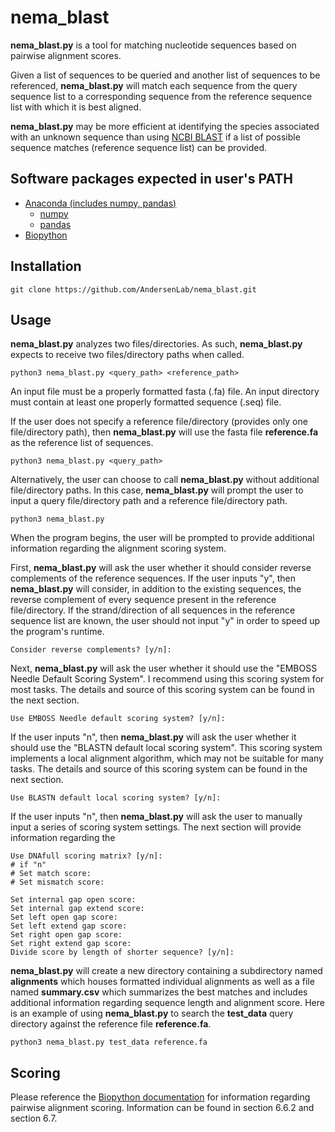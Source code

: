# nema_blast
**nema_blast.py** is a tool for matching nucleotide sequences based on pairwise alignment scores. 

Given a list of sequences to be queried and another list of sequences to be referenced, **nema_blast.py** will match each sequence from the query sequence list to a corresponding sequence from the reference sequence list with which it is best aligned.

**nema_blast.py** may be more efficient at identifying the species associated with an unknown sequence than using [NCBI BLAST](https://blast.ncbi.nlm.nih.gov/Blast.cgi?PROGRAM=blastn&PAGE_TYPE=BlastSearch&LINK_LOC=blasthome) if a list of possible sequence matches (reference sequence list) can be provided.

## Software packages expected in user's PATH
* [Anaconda (includes numpy, pandas)](https://www.anaconda.com/products/distribution)
  * [numpy](https://numpy.org/install/)
  * [pandas](https://pandas.pydata.org/docs/getting_started/install.html)
* [Biopython](https://biopython.org/wiki/Download)
## Installation
    git clone https://github.com/AndersenLab/nema_blast.git
## Usage
**nema_blast.py** analyzes two files/directories. As such, **nema_blast.py** expects to receive two files/directory paths when called.

    python3 nema_blast.py <query_path> <reference_path>

An input file must be a properly formatted fasta (.fa) file. An input directory must contain at least one properly formatted sequence (.seq) file.

If the user does not specify a reference file/directory (provides only one file/directory path), then **nema_blast.py** will use the fasta file **reference.fa** as the reference list of sequences.

    python3 nema_blast.py <query_path>
    
Alternatively, the user can choose to call **nema_blast.py** without additional file/directory paths. In this case, **nema_blast.py** will prompt the user to input a query file/directory path and a reference file/directory path.
    
    python3 nema_blast.py

When the program begins, the user will be prompted to provide additional information regarding the alignment scoring system.

First, **nema_blast.py** will ask the user whether it should consider reverse complements of the reference sequences. If the user inputs "y", then **nema_blast.py** will consider, in addition to the existing sequences, the reverse complement of every sequence present in the reference file/directory.
If the strand/direction of all sequences in the reference sequence list are known, the user should not input "y" in order to speed up the program's runtime.

    Consider reverse complements? [y/n]: 
    
Next, **nema_blast.py** will ask the user whether it should use the "EMBOSS Needle Default Scoring System". I recommend using this scoring system for most tasks. The details and source of this scoring system can be found in the next section.

    Use EMBOSS Needle default scoring system? [y/n]: 

If the user inputs "n", then **nema_blast.py** will ask the user whether it should use the "BLASTN default local scoring system". This scoring system implements a local alignment algorithm, which may not be suitable for many tasks. The details and source of this scoring system can be found in the next section.

    Use BLASTN default local scoring system? [y/n]: 
    
If the user inputs "n", then **nema_blast.py** will ask the user to manually input a series of scoring system settings. The next section will provide information regarding the 

    Use DNAfull scoring matrix? [y/n]: 
    # if "n"
    # Set match score: 
    # Set mismatch score: 
    
    Set internal gap open score: 
    Set internal gap extend score: 
    Set left open gap score: 
    Set left extend gap score: 
    Set right open gap score: 
    Set right extend gap score: 
    Divide score by length of shorter sequence? [y/n]: 
    
**nema_blast.py** will create a new directory containing a subdirectory named **alignments** which houses formatted individual alignments as well as a file named **summary.csv** which summarizes the best matches and includes additional information regarding sequence length and alignment score.
Here is an example of using **nema_blast.py** to search the **test_data** query directory against the reference file **reference.fa**. 
    
    python3 nema_blast.py test_data reference.fa
    
## Scoring
Please reference the [Biopython documentation](http://biopython.org/DIST/docs/tutorial/Tutorial.html) for information regarding pairwise alignment scoring. Information can be found in section 6.6.2 and section 6.7.
